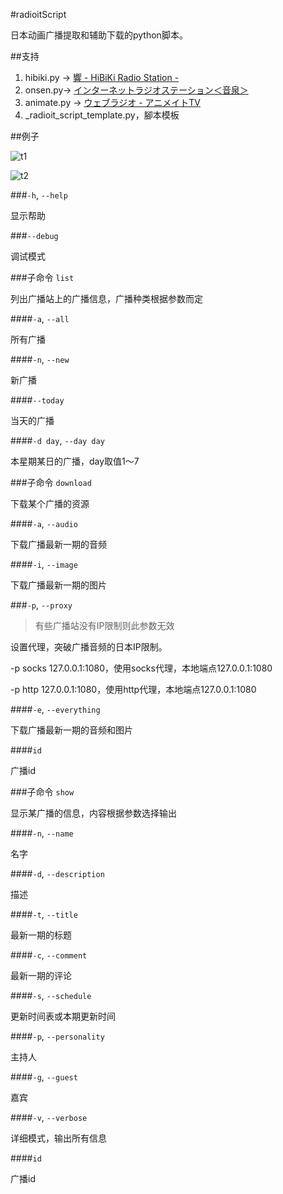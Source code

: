 #radioitScript

日本动画广播提取和辅助下载的python脚本。

##支持

1. hibiki.py -> [響 - HiBiKi Radio Station -](http://hibiki-radio.jp/)
1. onsen.py-> [インターネットラジオステーション＜音泉＞](http://www.onsen.ag/)
1. animate.py -> [ウェブラジオ - アニメイトTV](http://animate.tv/radio/)
1. _radioit_script_template.py，腳本模板

##例子

![t1](../../raw/master/ver1-1.png)

![t2](../../raw/master/ver1-2.png)

###`-h`, `--help`

显示帮助

###`--debug`

调试模式

###子命令 `list`

列出广播站上的广播信息，广播种类根据参数而定

####`-a`, `--all`

所有广播

####`-n`, `--new`

新广播

####`--today`

当天的广播

####`-d day`, `--day day`

本星期某日的广播，day取值1～7

###子命令 `download`

下载某个广播的资源

####`-a`, `--audio`

下载广播最新一期的音频

####`-i`, `--image`

下载广播最新一期的图片

###`-p`, `--proxy`

>有些广播站没有IP限制则此参数无效

设置代理，突破广播音频的日本IP限制。

-p socks 127.0.0.1:1080，使用socks代理，本地端点127.0.0.1:1080

-p http 127.0.0.1:1080，使用http代理，本地端点127.0.0.1:1080

####`-e`, `--everything`

下载广播最新一期的音频和图片

####`id`

广播id

###子命令 `show`

显示某广播的信息，内容根据参数选择输出

####`-n`, `--name`

名字

####`-d`, `--description`

描述

####`-t`, `--title`

最新一期的标题

####`-c`, `--comment`

最新一期的评论

####`-s`, `--schedule`

更新时间表或本期更新时间

####`-p`, `--personality`

主持人

####`-g`, `--guest`

嘉宾

####`-v`, `--verbose`

详细模式，输出所有信息

####`id`

广播id